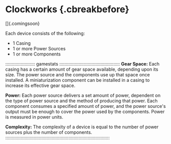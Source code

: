 # Clockworks {.cbreakbefore}

[]{.comingsoon}

Each device consists of the following:

- 1 Casing
- 1 or more Power Sources
- 1 or more Components

::::::::::::::::::::::: gamestats :::::::::::::::::::::::::::::::::::::::::::::::
**Gear Space:** Each casing has a certain amount of gear space available,
depending upon its size. The power source and the components use up that
space once installed. A miniaturization component can be installed in a
casing to increase its effective gear space.

**Power:** Each power source delivers a set amount of power, dependent on
the type of power source and the method of producing that power. Each
component consumes a specified amount of power, and the power source's
output must be enough to cover the power used by the components. Power
is measured in power units.

**Complexity:** The complexity of a device is equal to the number of power
sources plus the number of components.
:::::::::::::::::::::::::::::::::::::::::::::::::::::::::::::::::::::::::::::::::

